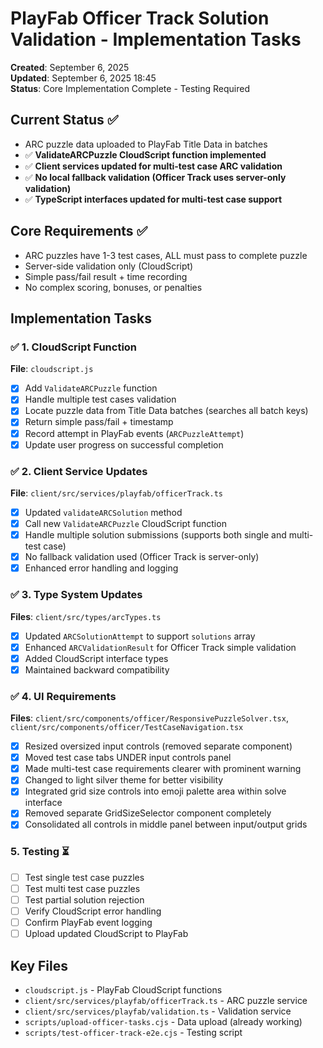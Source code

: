 # PlayFab Officer Track Solution Validation - Implementation Tasks

**Created**: September 6, 2025  
**Updated**: September 6, 2025 18:45  
**Status**: Core Implementation Complete - Testing Required

## Current Status ✅ 
- ARC puzzle data uploaded to PlayFab Title Data in batches
- ✅ **ValidateARCPuzzle CloudScript function implemented**
- ✅ **Client services updated for multi-test case ARC validation**
- ✅ **No local fallback validation (Officer Track uses server-only validation)**
- ✅ **TypeScript interfaces updated for multi-test case support**

## Core Requirements ✅
- ARC puzzles have 1-3 test cases, ALL must pass to complete puzzle
- Server-side validation only (CloudScript) 
- Simple pass/fail result + time recording
- No complex scoring, bonuses, or penalties

## Implementation Tasks

### ✅ 1. CloudScript Function 
**File**: `cloudscript.js`
- [x] Add `ValidateARCPuzzle` function 
- [x] Handle multiple test cases validation
- [x] Locate puzzle data from Title Data batches (searches all batch keys)
- [x] Return simple pass/fail + timestamp
- [x] Record attempt in PlayFab events (`ARCPuzzleAttempt`)
- [x] Update user progress on successful completion

### ✅ 2. Client Service Updates  
**File**: `client/src/services/playfab/officerTrack.ts`
- [x] Updated `validateARCSolution` method 
- [x] Call new `ValidateARCPuzzle` CloudScript function
- [x] Handle multiple solution submissions (supports both single and multi-test case)
- [x] No fallback validation used (Officer Track is server-only)
- [x] Enhanced error handling and logging

### ✅ 3. Type System Updates
**Files**: `client/src/types/arcTypes.ts`
- [x] Updated `ARCSolutionAttempt` to support `solutions` array
- [x] Enhanced `ARCValidationResult` for Officer Track simple validation
- [x] Added CloudScript interface types
- [x] Maintained backward compatibility

### ✅ 4. UI Requirements 
**Files**: `client/src/components/officer/ResponsivePuzzleSolver.tsx`, `client/src/components/officer/TestCaseNavigation.tsx`
- [x] Resized oversized input controls (removed separate component)
- [x] Moved test case tabs UNDER input controls panel  
- [x] Made multi-test case requirements clearer with prominent warning
- [x] Changed to light silver theme for better visibility
- [x] Integrated grid size controls into emoji palette area within solve interface
- [x] Removed separate GridSizeSelector component completely
- [x] Consolidated all controls in middle panel between input/output grids

### 5. Testing ⏳
- [ ] Test single test case puzzles
- [ ] Test multi test case puzzles  
- [ ] Test partial solution rejection
- [ ] Verify CloudScript error handling
- [ ] Confirm PlayFab event logging
- [ ] Upload updated CloudScript to PlayFab

## Key Files
- `cloudscript.js` - PlayFab CloudScript functions
- `client/src/services/playfab/officerTrack.ts` - ARC puzzle service
- `client/src/services/playfab/validation.ts` - Validation service
- `scripts/upload-officer-tasks.cjs` - Data upload (already working)
- `scripts/test-officer-track-e2e.cjs` - Testing script
